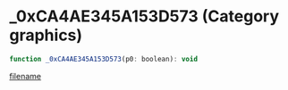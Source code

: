 # _0xCA4AE345A153D573 (Category graphics)

```js
function _0xCA4AE345A153D573(p0: boolean): void
```

[filename](_0xCA4AE345A153D573_m.md ':include')